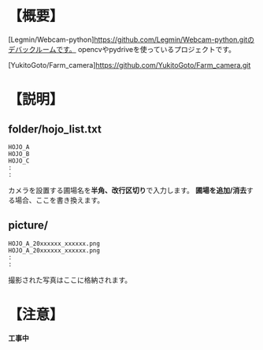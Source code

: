# 【概要】
[Legmin/Webcam-python]https://github.com/Legmin/Webcam-python.gitのデバックルームです。
opencvやpydriveを使っているプロジェクトです。

[YukitoGoto/Farm_camera]https://github.com/YukitoGoto/Farm_camera.git
# 【説明】
## folder/hojo_list.txt
```
HOJO_A
HOJO_B
HOJO_C
:
:
```
カメラを設置する圃場名を**半角、改行区切り**で入力します。
**圃場を追加/消去**する場合、ここを書き換えます。
## picture/
```
HOJO_A_20xxxxxx_xxxxxx.png
HOJO_A_20xxxxxx_xxxxxx.png
:
:
```
撮影された写真はここに格納されます。
# 【注意】
**工事中**